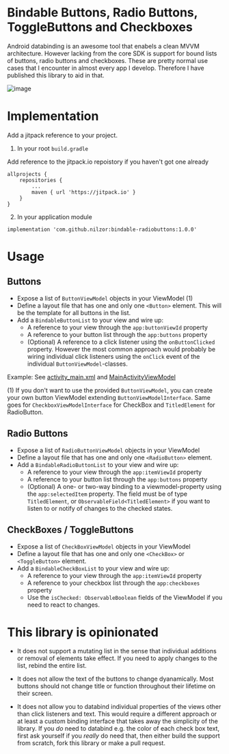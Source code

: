 # Bindable Buttons, Radio Buttons, ToggleButtons and Checkboxes  

Android databinding is an awesome tool that enabels a clean MVVM architecture. However lacking from
the core SDK is support for bound lists of buttons, radio buttons and checkboxes. These are pretty
normal use cases that I encounter in almost every app I develop. Therefore I have published this
library to aid in that.

![image](https://user-images.githubusercontent.com/990654/131252314-5f5b80a8-d3ba-48a4-b2c0-206b62ad377a.png)

# Implementation

Add a jitpack reference to your project.

1. In your root `build.gradle`

Add reference to the jitpack.io repoistory if you haven't got one already

```
allprojects {
    repositories {
        ...
        maven { url 'https://jitpack.io' }
    }
}
```

2. In your application module

```
implementation 'com.github.nilzor:bindable-radiobuttons:1.0.0'
```

# Usage

## Buttons

- Expose a list of `ButtonViewModel` objects in your ViewModel (1)   
- Define a layout file that has one and only one `<Button>` element. This will be the template for all buttons in the list. 
- Add a `BindableButtonList` to your view and wire up:
  - A reference to your view through the `app:buttonViewId` property 
  - A reference to your button list through the `app:buttons` property
  - (Optional) A reference to a click listener using the `onButtonClicked` property. However
    the most common approach would probably be wiring individual click listeners using the `onClick`
    event of the individual `ButtonViewModel`-classes.
    
Example: See [activity_main.xml](https://github.com/Nilzor/bindable-radiobuttons/blob/main/example/src/main/res/layout/activity_main.xml#L21-L28) and [MainActivityViewModel](https://github.com/Nilzor/bindable-radiobuttons/blob/main/example/src/main/java/com/nilsenlabs/bindableradiobuttons/sample/MainActivityViewModel.kt#L16-L20) 
 
(1) If you don't want to use the provided `ButtonViewModel`, you can create your own button ViewModel extending `ButtonViewModelInterface`.
 Same goes for `CheckboxViewModelInterface` for CheckBox and `TitledElement` for RadioButton. 

## Radio Buttons

- Expose a list of `RadioButtonViewModel` objects in your ViewModel 
- Define a layout file that has one and only one `<RadioButton>` element.
- Add a `BindableRadioButtonList` to your view and wire up:
  - A reference to your view through the `app:itemViewId` property 
  - A reference to your button list through the `app:buttons` property
  - (Optional) A one- or two-way binding to a viewmodel-property using the `app:selectedItem` property. 
    The field must be of type `TitledElement`, or `ObservableField<TitledElement>` if you want to listen 
    to or notify of changes to the checked states.
   
## CheckBoxes / ToggleButtons

- Expose a list of `CheckBoxViewModel` objects in your ViewModel
- Define a layout file that has one and only one `<CheckBox>` or `<ToggleButton>` element.
- Add a `BindableCheckBoxList` to your view and wire up:
  - A reference to your view through the `app:itemViewId` property 
  - A reference to your checkbox list through the `app:checkboxes` property
  - Use the `isChecked: ObservableBoolean` fields of the ViewModel if you need to react to changes.

# This library is opinionated

- It does not support a mutating list in the sense that individual additions or removal of elements
  take effect. If you need to apply changes to the list, rebind the entire list. 
  
- It does not allow the text of the buttons to change dyanamically. Most buttons should not
change title or function throughout their lifetime on their screen.
  
- It does not allow you to databind individual properties of the views other than click listeners and text.
  This would require a different approach or at least a custom binding interface that 
  takes away the simplicity of the library. If you _do_ need to databind e.g. the color of each check box text, 
  first ask yourself if you _really_ do need that, then either build the support from scratch, fork this
  library or make a pull request. 
